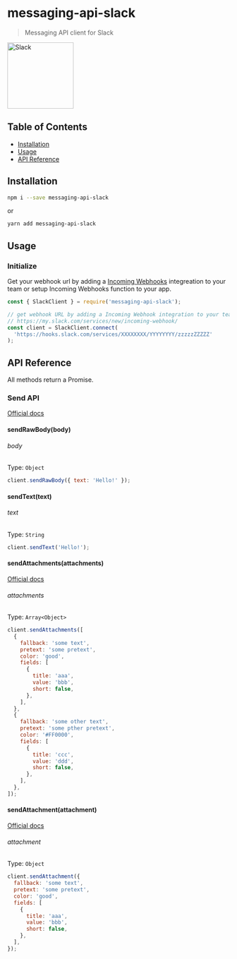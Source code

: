 # messaging-api-slack

> Messaging API client for Slack

<img src="https://cdn-images-1.medium.com/max/1200/1*TiKyhAN2gx4PpbOsiBhYcw.png" alt="Slack" width="150" />

## Table of Contents

- [Installation](#installation)
- [Usage](#usage)
- [API Reference](#api-reference)

## Installation

```sh
npm i --save messaging-api-slack
```
or
```sh
yarn add messaging-api-slack
```

## Usage

### Initialize

Get your webhook url by adding a [Incoming Webhooks](https://api.slack.com/incoming-webhooks) integreation to your team or setup Incoming Webhooks function to your app.

```js
const { SlackClient } = require('messaging-api-slack');

// get webhook URL by adding a Incoming Webhook integration to your team.
// https://my.slack.com/services/new/incoming-webhook/
const client = SlackClient.connect(
  'https://hooks.slack.com/services/XXXXXXXX/YYYYYYYY/zzzzzZZZZZ'
);
```

## API Reference

All methods return a Promise.

### Send API

[Official docs](https://api.slack.com/docs/messages)

#### sendRawBody(body)

###### body

Type: `Object`

```js
client.sendRawBody({ text: 'Hello!' });
```

#### sendText(text)

###### text

Type: `String`

```js
client.sendText('Hello!');
```

#### sendAttachments(attachments)

[Official docs](https://api.slack.com/docs/message-attachments)

###### attachments

Type: `Array<Object>`

```js
client.sendAttachments([
  {
    fallback: 'some text',
    pretext: 'some pretext',
    color: 'good',
    fields: [
      {
        title: 'aaa',
        value: 'bbb',
        short: false,
      },
    ],
  },
  {
    fallback: 'some other text',
    pretext: 'some pther pretext',
    color: '#FF0000',
    fields: [
      {
        title: 'ccc',
        value: 'ddd',
        short: false,
      },
    ],
  },
]);
```

#### sendAttachment(attachment)

[Official docs](https://api.slack.com/docs/message-attachments)

###### attachment

Type: `Object`

```js
client.sendAttachment({
  fallback: 'some text',
  pretext: 'some pretext',
  color: 'good',
  fields: [
    {
      title: 'aaa',
      value: 'bbb',
      short: false,
    },
  ],
});
```
